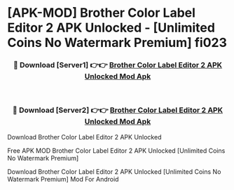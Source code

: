 # [APK-MOD] Brother Color Label Editor 2 APK Unlocked - [Unlimited Coins No Watermark Premium] fi023



<div align="center">
<h3>🔴 Download [Server1] 👉👉 <a href="https://momento.my/?title=Brother_Color_Label_Editor_2_APK_Unlocked">Brother Color Label Editor 2 APK Unlocked Mod Apk</a></h3><br>

<h3>🔴 Download [Server2] 👉👉 <a href="https://momento.my/?title=Brother_Color_Label_Editor_2_APK_Unlocked">Brother Color Label Editor 2 APK Unlocked Mod Apk</a></h3>
</div>



Download Brother Color Label Editor 2 APK Unlocked 

Free APK MOD Brother Color Label Editor 2 APK Unlocked [Unlimited Coins No Watermark Premium]

Download Brother Color Label Editor 2 APK Unlocked [Unlimited Coins No Watermark Premium] Mod For Android
